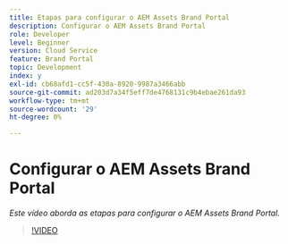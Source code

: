 ```yaml
---
title: Etapas para configurar o AEM Assets Brand Portal
description: Configurar o AEM Assets Brand Portal
role: Developer
level: Beginner
version: Cloud Service
feature: Brand Portal
topic: Development
index: y
exl-id: cb68afd1-cc5f-430a-8920-9987a3466abb
source-git-commit: ad203d7a34f5eff7de4768131c9b4ebae261da93
workflow-type: tm+mt
source-wordcount: '29'
ht-degree: 0%

---
```


# Configurar o AEM Assets Brand Portal

*Este vídeo aborda as etapas para configurar o AEM Assets Brand Portal.*

>[!VIDEO](https://video.tv.adobe.com/v/335448?quality=9&learn=on)
